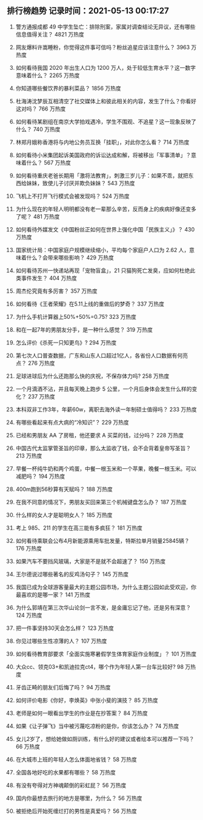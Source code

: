 
## 排行榜趋势 记录时间：2021-05-13 00:17:27
  
  1. 警方通报成都 49 中学生坠亡：排除刑案，家属对调查结论无异议，还有哪些信息值得关注？ 4821 万热度
    
  2. 网友爆料许嵩睡粉，你觉得这件事可信吗？粉丝追星应该注意什么？ 3963 万热度
    
  3. 如何看待我国 2020 年出生人口为 1200 万人，处于较低生育水平？这一数字意味着什么？ 2265 万热度
    
  4. 你知道哪些餐饮界的暴利菜品？ 1856 万热度
    
  5. 杜海涛沈梦辰互相清空了社交媒体上和彼此相关的内容，发生了什么？你看好这对吗？ 766 万热度
    
  6. 如何看待某剧组在南京大学拍戏遇冷，学生不围观、不追星？这一现象反映了什么？ 740 万热度
    
  7. 林郑月娥称香港将与内地公务员互换「挂职」，对此你怎么看？ 714 万热度
    
  8. 如何看待小米集团起诉美国政府的诉讼达成和解，将被移出「军事清单」？意味着什么？ 567 万热度
    
  9. 如何看待重庆老爸长期用「激将法教育」，刺激三岁儿子：如果不乖，就把东西给妹妹，致使儿子讨厌并欺负妹妹？ 543 万热度
    
  10. 飞机上不打开飞行模式会被发现吗？ 524 万热度
    
  11. 为什么现在的年轻人明明都没有老一辈那么辛苦，反而身上的疾病好像还变多了呢？ 481 万热度
    
  12. 如何看待外媒发文《中国粉丝正如何在世界上强化中国「民族主义」》？ 430 万热度
    
  13. 国家统计局：中国家庭户规模继续缩小，平均每个家庭户人口为 2.62 人，意味着什么？会带来哪些影响？ 429 万热度
    
  14. 如何看待苏州一快递站再现「宠物盲盒」，21 只猫狗死亡发臭，应如何杜绝此类事件发生？ 404 万热度
    
  15. 周杰伦究竟有多厉害？ 357 万热度
    
  16. 如何看待《王者荣耀》在5.11上线的重做后的梦奇？ 337 万热度
    
  17. 为什么手机计算器上50%+50%=0.75? 323 万热度
    
  18. 和在一起7年的男朋友分手，是一种什么感觉？ 319 万热度
    
  19. 怎么评价《杀死一只知更鸟》? 294 万热度
    
  20. 第七次人口普查数据，广东和山东人口超过1亿人，各省份人口数据有何亮点？ 276 万热度
    
  21. 足球进球后为什么还跑那么快的庆祝，不保存体力吗? 258 万热度
    
  22. 一个月滴酒不沾，并且每天晚上跑步 5 公里，一个月后身体会发生什么样的变化？ 237 万热度
    
  23. 本科双非工作3年，年薪60w，离职去海外读一年制硕士值得吗？ 233 万热度
    
  24. 有哪些看起来有点大病的“冷知识”？ 229 万热度
    
  25. 已经和男朋友 AA 了房租，他还要求 A 买菜的钱，过分吗？ 228 万热度
    
  26. 中国古代太监掌管圣旨的印章，那么太监收了钱，会不会背着皇帝写圣旨？ 213 万热度
    
  27. 早餐一杯纯牛奶和两个鸡蛋，中餐一根玉米和一个苹果，晚餐一根玉米。可以减肥吗？ 194 万热度
    
  28. 400m跑到56秒算有天赋吗？ 188 万热度
    
  29. 在我不同意的情况下，男朋友买回来第三个机械键盘怎么办？ 187 万热度
    
  30. 什么样的女人才是聪明女人？ 185 万热度
    
  31. 考上 985、211 的学生在高三能有多疯狂？ 181 万热度
    
  32. 如何看待乘联会公布4月新能源乘用车批发量，特斯拉单月销量25845辆？ 176 万热度
    
  33. 如果汽车不要挡风玻璃，大家是不是就不会超速了？ 150 万热度
    
  34. 王尔德说过哪些著名的反鸡汤句子？ 145 万热度
    
  35. 我国已成为全球游客量最大的主题公园市场，为什么主题公园如此受欢迎，你最喜欢的是哪一家？ 141 万热度
    
  36. 为什么郭靖在第三次华山论剑一言不发，是金庸忘记了他，还是另有深意？ 124 万热度
    
  37. 把一件事坚持30天会怎么样？ 123 万热度
    
  38. 你见过哪些生性凉薄的人？ 107 万热度
    
  39. 如何看待教育部要求「全面实施寒暑假学生体育家庭作业制度」？ 101 万热度
    
  40. 大众cc、领克03+和凯迪拉克ct4，哪个作为年轻人第一台车比较好? 98 万热度
    
  41. 牙齿正畸的朋友们后悔了吗？ 94 万热度
    
  42. 如何评价电影《你好，李焕英》中张小斐的演技？ 85 万热度
    
  43. 老师是如何一眼看出学生的作业是在抄答案？ 84 万热度
    
  44. 如果《让子弹飞》当中被污蔑吃凉粉的是你，你该怎么办？ 74 万热度
    
  45. 女儿2岁了，想给她做如厕训练，有什么好的建议或者绘本可以推荐一下吗？ 66 万热度
    
  46. 在大城市上班的年轻人怎么体面地省钱？ 58 万热度
    
  47. 全国各地好吃的水果都有哪些？ 58 万热度
    
  48. 有没有夸得对方神魂颠倒的彩虹屁？ 56 万热度
    
  49. 国内你最想去旅行的地方是哪里，为什么？ 56 万热度
    
  50. 被拒绝后开始死缠烂打的男性是真爱吗？ 56 万热度
    